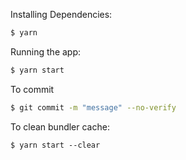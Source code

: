 
Installing Dependencies:

```bash
$ yarn
```

Running the app:

```bash
$ yarn start
```

To commit
```bash
$ git commit -m "message" --no-verify
```

To clean bundler cache:
```
$ yarn start --clear
```
